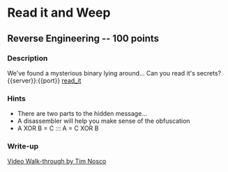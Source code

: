 # Read it and Weep

## Reverse Engineering -- 100 points

### Description

We've found a mysterious binary lying around... Can you read it's secrets? {{server}}:{{port}} [read\_it](./read\_it)

### Hints

* There are two parts to the hidden message...
* A disassembler will help you make sense of the obfuscation
* A XOR B = C ::: A = C XOR B


### Write-up

[Video Walk-through by Tim Nosco](https://www.youtube.com/watch?v=aBKY4kfnY_c&list=PL-nPhof8EyrGKytps3g582KNiJyIAOtBG)
